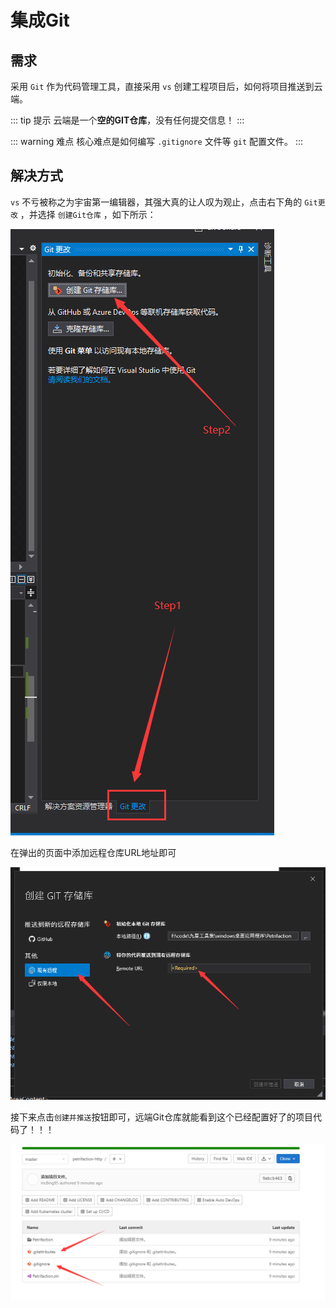 # 集成Git

## 需求

采用 `Git` 作为代码管理工具，直接采用 `vs` 创建工程项目后，如何将项目推送到云端。

::: tip 提示
云端是一个**空的GIT仓库**，没有任何提交信息！
:::

::: warning 难点
核心难点是如何编写 `.gitignore` 文件等 `git` 配置文件。
:::

## 解决方式

`vs` 不亏被称之为宇宙第一编辑器，其强大真的让人叹为观止，点击右下角的 `Git更改` ，并选择 `创建Git仓库` ，如下所示：

![创建git仓库](assets/images/创建git仓库.png)

在弹出的页面中添加远程仓库URL地址即可

![添加远程仓库](assets/images/添加远程仓库.png)

接下来点击`创建并推送`按钮即可，远端Git仓库就能看到这个已经配置好了的项目代码了！！！

![项目git仓库示意](assets/images/项目git仓库示意.png)